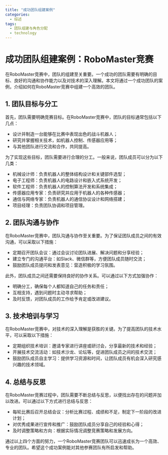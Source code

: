 ```yaml
---  
title: "成功团队组建案例"  
categories:  
  - 综述  
tags: 
  - 团队组建与角色分配 
  - technology  
---  
```


# 成功团队组建案例：RoboMaster竞赛

在RoboMaster竞赛中，团队的组建至关重要。一个成功的团队需要有明确的目标、良好的沟通和协作能力以及对技术的深入理解。本文将通过一个成功团队的案例，介绍如何在RoboMaster竞赛中组建一个高效的团队。

## 1. 团队目标与分工

首先，团队需要明确竞赛目标。在RoboMaster竞赛中，团队的目标通常包括以下几点：

- 设计并制造一台能够在比赛中表现出色的战斗机器人；
- 研究并掌握相关技术，如机器人控制、传感器应用等；
- 与其他团队进行交流和合作，共同提高。

为了实现这些目标，团队需要进行合理的分工。一般来说，团队成员可以分为以下几类：

- 机械设计师：负责机器人的整体结构设计和关键部件选型；
- 电子工程师：负责机器人的电路设计和嵌入式系统开发；
- 软件工程师：负责机器人的控制算法开发和系统集成；
- 传感器应用专家：负责研究并应用于机器人的各种传感器；
- 通信与网络专家：负责机器人的通信协议设计和网络搭建；
- 项目经理：负责团队协调和项目管理。

## 2. 团队沟通与协作

在RoboMaster竞赛中，团队沟通与协作至关重要。为了保证团队成员之间的有效沟通，可以采取以下措施：

- 定期召开团队会议：通过会议讨论团队进展、解决问题和分享经验；
- 建立专门的沟通平台：如Slack、微信群等，方便团队成员随时交流；
- 鼓励团队成员提问和发表意见：营造积极的学习氛围。

此外，团队成员之间还需要保持良好的协作关系。可以通过以下方式加强协作：

- 明确分工，确保每个人都知道自己的任务和责任；
- 互相支持，遇到问题时主动寻求帮助；
- 及时反馈，对团队成员的工作给予肯定或改进建议。

## 3. 技术培训与学习

在RoboMaster竞赛中，对技术的深入理解是获胜的关键。为了提高团队的技术水平，可以采取以下措施：

- 定期组织技术培训：邀请专家进行讲座或研讨会，分享最新的技术和经验；
- 开展技术交流活动：如技术沙龙、论坛等，促进团队成员之间的技术交流；
- 鼓励团队成员自主学习：提供学习资源和时间，让团队成员有机会深入研究感兴趣的技术领域。

## 4. 总结与反思

在RoboMaster竞赛过程中，团队需要不断总结与反思，以便找出存在的问题并加以改进。可以通过以下方式进行总结与反思：

- 每轮比赛后召开总结会议：分析比赛过程、成绩和不足，制定下一阶段的改进计划；
- 对优秀成果进行宣传和推广：鼓励团队成员分享自己的经验和心得；
- 及时调整策略和方向：根据实际情况调整竞赛策略和发展方向。

通过以上四个方面的努力，一个RoboMaster竞赛团队可以迅速成长为一个高效、专业的团队。希望这个成功案例能对其他参赛团队有所启发和帮助。 
